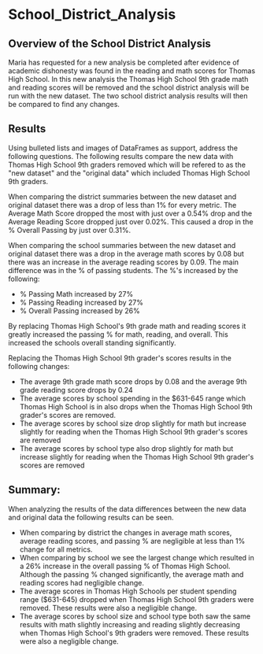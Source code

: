 # School_District_Analysis

## Overview of the School District Analysis

Maria has requested for a new analysis be completed after evidence of academic dishonesty was found in the reading and math scores for Thomas High School. In this new analysis the Thomas High School 9th grade math and reading scores will be removed and the school district analysis will be run with the new dataset. The two school district analysis results will then be compared to find any changes. 


## Results

Using bulleted lists and images of DataFrames as support, address the following questions.
The following results compare the new data with Thomas High School 9th graders removed which will be refered to as the "new dataset" and the "original data" which included Thomas High School 9th graders.

When comparing the district summaries between the new dataset and original dataset there was a drop of less than 1% for every metric. The Average Math Score dropped the most with just over a 0.54% drop and the Average Reading Score dropped just over 0.02%. This caused a drop in the % Overall Passing by just over 0.31%.

When comparing the school summaries between the new dataset and original dataset there was a drop in the average math scores by 0.08 but there was an increase in the average reading scores by 0.09. The main difference was in the % of passing students. The %'s increased by the following:
- % Passing Math increased by 27%
- % Passing Reading increased by 27%
- % Overall Passing increased by 26%

By replacing Thomas High School's 9th grade math and reading scores it greatly increased the passing % for math, reading, and overall. This increased the schools overall standing significantly. 

Replacing the Thomas High School 9th grader's scores results in the following changes:
- The average 9th grade math score drops by 0.08 and the average 9th grade reading score drops by 0.24
- The average scores by school spending in the $631-645 range which Thomas High School is in also drops when the Thomas High School 9th grader's scores are removed.
- The average scores by school size drop slightly for math but increase slightly for reading when the Thomas High School 9th grader's scores are removed
- The average scores by school type also drop slightly for math but increase slightly for reading when the Thomas High School 9th grader's scores are removed


## Summary: 

When analyzing the results of the data differences between the new data and original data the following results can be seen.
- When comparing by district the changes in average math scores, average reading scores, and passing % are negligible at less than 1% change for all metrics.
- When comparing by school we see the largest change which resulted in a 26% increase in the overall passing % of Thomas High School. Although the passing % changed significantly, the average math and reading scores had negligible change.
- The average scores in Thomas High Schools per student spending range ($631-645) dropped when Thomas High School 9th graders were removed. These results were also a negligible change.
- The average scores by school size and school type both saw the same results with math slightly increasing and reading slightly decreasing when Thomas High School's 9th graders were removed. These results were also a negligible change.
